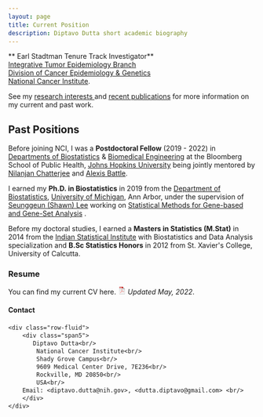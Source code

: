 ```yaml
---
layout: page
title: Current Position
description: Diptavo Dutta short academic biography
---
```




** Earl Stadtman Tenure Track Investigator** <br/>
[Integrative Tumor Epidemiology Branch](https://dceg.cancer.gov/about/organization/tdrp/iteb) <br/>
[Division of Cancer Epidemiology & Genetics](https://dceg.cancer.gov/) <br/> 
[National Cancer Institute](https://www.cancer.gov/).

<p align="justify">

See my <a href="https://diptavo.github.io/pages/research.html">research interests </a> and <a href="https://diptavo.github.io/pages/pubs.html">recent publications</a> for more information on my current and past work.


</p>

<p></p>
<p></p>
<p></p>

## Past Positions

<p align="justify">

Before joining NCI, I was a <b>Postdoctoral Fellow</b> (2019 - 2022) in <a href="https://www.jhsph.edu/departments/biostatistics/">Departments of Biostatistics</a> & <a href="https://www.bme.jhu.edu/">Biomedical Engineering</a> at the Bloomberg School of Public Health, <a href="https://www.jhu.edu/">Johns Hopkins University</a> being jointly mentored by <a href="https://www.jhsph.edu/faculty/directory/profile/1826/nilanjan-chatterjee">Nilanjan Chatterjee</a>  and <a href="https://www.bme.jhu.edu/people/faculty/alexis-battle">Alexis Battle</a>. 

</p>

<p></p>
<p></p>
<p></p>

<p align="justify">

I earned my <b>Ph.D. in Biostatistics</b> in 2019 from the <a href="https://sph.umich.edu/biostat/">Department of Biostatistics</a>, <a href="https://umich.edu/">University of Michigan</a>, Ann Arbor, under the supervision of <a href="https://sph.umich.edu/faculty-profiles/lee-seunggeun.html">Seunggeun (Shawn) Lee</a> working on <a href="https://diptavo.github.io/pages/pubs.html#dissertation">Statistical Methods for Gene-based and Gene-Set Analysis</a> . 

</p>


<p align="justify">

Before my doctoral studies, I earned a <b>Masters in Statistics (M.Stat)</b> in 2014 from the <a href="https://www.isical.ac.in/">Indian Statistical Institute</a> with Biostatistics and Data Analysis specialization and <b>B.Sc Statistics Honors</b> in 2012 from St. Xavier's College, University of Calcutta.
</p>

<p></p>

### Resume

You can find my current CV here. [![pdf](icons16/pdf-icon.png)](CV_DD.pdf) *Updated May, 2022*.


<div class="container">
<h4><a name="Contact"></a>Contact</h4>

    <div class="row-fluid">
        <div class="span5">
           Diptavo Dutta<br/>
            National Cancer Institute<br/>
            Shady Grove Campus<br/>
            9609 Medical Center Drive, 7E236<br/>
            Rockville, MD 20850<br/>
            USA<br/>
	    Email: <diptavo.dutta@nih.gov>, <dutta.diptavo@gmail.com> <br/>
        </div>
    </div>
</div>
